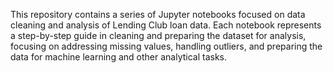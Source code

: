 This repository contains a series of Jupyter notebooks focused on data cleaning and analysis of Lending Club loan data. Each notebook represents a step-by-step guide in cleaning and preparing the dataset for analysis, focusing on addressing missing values, handling outliers, and preparing the data for machine learning and other analytical tasks.

